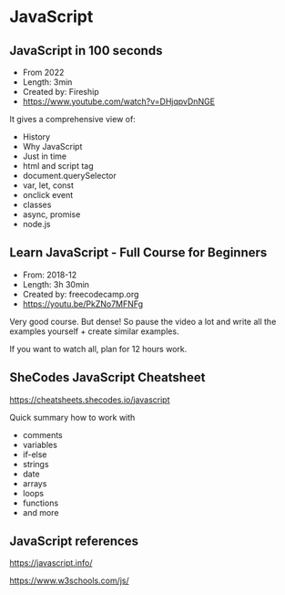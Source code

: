 # JavaScript

## JavaScript in 100 seconds

- From 2022
- Length: 3min
- Created by: Fireship
- https://www.youtube.com/watch?v=DHjqpvDnNGE

It gives a comprehensive view of:
- History
- Why JavaScript
- Just in time
- html and script tag
- document.querySelector
- var, let, const
- onclick event
- classes
- async, promise
- node.js

## Learn JavaScript - Full Course for Beginners

- From: 2018-12
- Length: 3h 30min
- Created by: freecodecamp.org
- https://youtu.be/PkZNo7MFNFg

Very good course. But dense! So pause the video a lot and write all the examples yourself + create similar examples.

If you want to watch all, plan for 12 hours work.

## SheCodes JavaScript Cheatsheet

https://cheatsheets.shecodes.io/javascript

Quick summary how to work with
- comments
- variables
- if-else
- strings
- date
- arrays
- loops
- functions
- and more


## JavaScript references

https://javascript.info/ 	

https://www.w3schools.com/js/